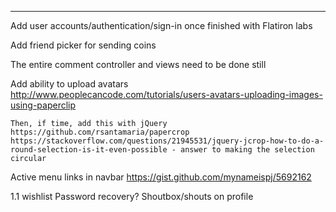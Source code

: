 

----

  Add user accounts/authentication/sign-in once finished with Flatiron labs

  Add friend picker for sending coins

  The entire comment controller and views need to be done still

  Add ability to upload avatars
    http://www.peoplecancode.com/tutorials/users-avatars-uploading-images-using-paperclip

    Then, if time, add this with jQuery
    https://github.com/rsantamaria/papercrop
    https://stackoverflow.com/questions/21945531/jquery-jcrop-how-to-do-a-round-selection-is-it-even-possible - answer to making the selection circular

  Active menu links in navbar
  https://gist.github.com/mynameispj/5692162

  1.1 wishlist
      Password recovery?
      Shoutbox/shouts on profile
